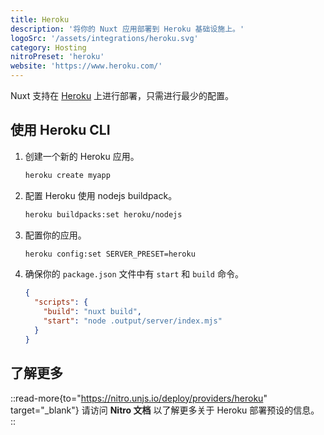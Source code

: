```yaml
---
title: Heroku
description: '将你的 Nuxt 应用部署到 Heroku 基础设施上。'
logoSrc: '/assets/integrations/heroku.svg'
category: Hosting
nitroPreset: 'heroku'
website: 'https://www.heroku.com/'
---
```


Nuxt 支持在 [Heroku](https://heroku.com/) 上进行部署，只需进行最少的配置。

## 使用 Heroku CLI

1. 创建一个新的 Heroku 应用。

    ```bash [Terminal]
    heroku create myapp
    ```

2. 配置 Heroku 使用 nodejs buildpack。

    ```bash [Terinal]
    heroku buildpacks:set heroku/nodejs
    ```

3. 配置你的应用。

    ```bash [Terminal]
    heroku config:set SERVER_PRESET=heroku
    ```

4. 确保你的 `package.json` 文件中有 `start` 和 `build` 命令。

    ```json [package.json]
    {
      "scripts": {
        "build": "nuxt build",
        "start": "node .output/server/index.mjs"
      }
    }
    ```

## 了解更多

::read-more{to="https://nitro.unjs.io/deploy/providers/heroku" target="_blank"}
请访问 **Nitro 文档** 以了解更多关于 Heroku 部署预设的信息。
::
